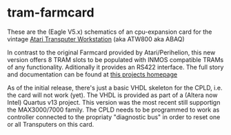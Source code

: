 # tram-farmcard
These are the (Eagle V5.x) schematics of an cpu-expansion card for the vintage [Atari Transputer Workstation](https://en.wikipedia.org/wiki/Atari_Transputer_Workstation) (aka ATW800 aka ABAQ)

In contrast to the original Farmcard provided by Atari/Perihelion, this new version offers 8 TRAM slots to be populated with INMOS compatible TRAMs of any functionality. Aditionally it provides an RS422 interface.
The full story and documentation can be found at [this projects homepage](http://www.geekdot.com/ATW800-farmcard)

As of the initial release, there's just a basic VHDL skeleton for the CPLD, i.e. the card will not work (yet).
The VHDL is provided as part of a (Altera now Intel) Quartus v13 project. This version was the most recent still supportign the MAX3000/7000 family.
The CPLD needs to be programmed to work as controller connected to the propriaty "diagnostic bus" in order to reset one or all Transputers on this card.
